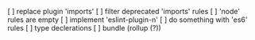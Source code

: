 [ ] replace plugin 'imports'
[ ] filter deprecated 'imports' rules
[ ] 'node' rules are empty
[ ] implement 'eslint-plugin-n'
[ ] do something with 'es6' rules
[ ] type declerations
[ ] bundle (rollup (?))